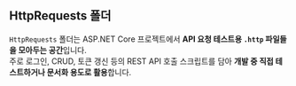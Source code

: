 ﻿## HttpRequests 폴더

`HttpRequests` 폴더는 ASP.NET Core 프로젝트에서 **API 요청 테스트용 `.http` 파일들을 모아두는 공간**입니다.  
주로 로그인, CRUD, 토큰 갱신 등의 REST API 호출 스크립트를 담아 **개발 중 직접 테스트하거나 문서화 용도로 활용**합니다.
